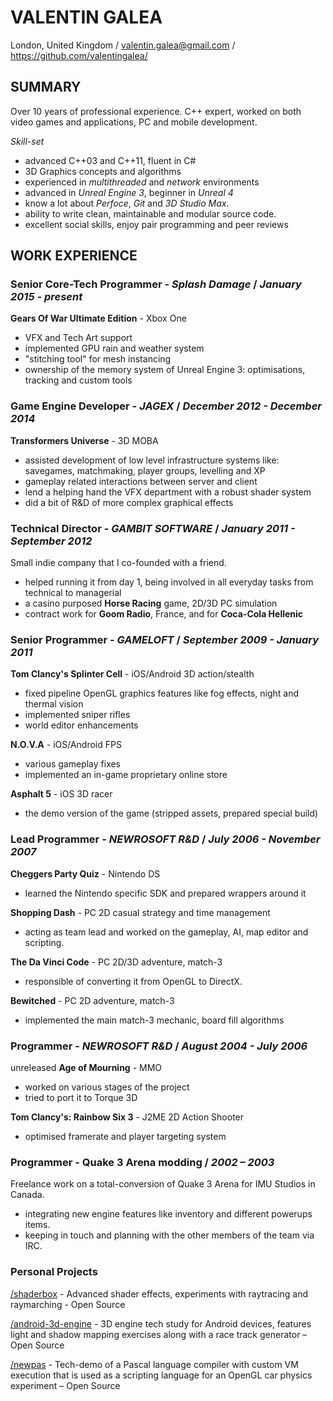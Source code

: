 ﻿# VALENTIN GALEA

London, United Kingdom / valentin.galea@gmail.com / https://github.com/valentingalea/

## SUMMARY

Over 10 years of professional experience. C++ expert, worked on both video games and applications, PC and mobile development. 

*Skill-set*
+ advanced C++03 and C++11, fluent in C#
+ 3D Graphics concepts and algorithms
+ experienced in _multithreaded_ and _network_ environments
+ advanced in _Unreal Engine 3_, beginner in _Unreal 4_
+ know a lot about _Perfoce_, _Git_ and _3D Studio Max_.
+ ability to write clean, maintainable and modular source code.
+ excellent social skills, enjoy pair programming and peer reviews

## WORK EXPERIENCE

### Senior Core-Tech Programmer - *Splash Damage* / *January 2015 - present*
__Gears Of War Ultimate Edition__ - Xbox One
+ VFX and Tech Art support
+ implemented GPU rain and weather system
+ "stitching tool" for mesh instancing
+ ownership of the memory system of Unreal Engine 3: optimisations, tracking and custom tools

### Game Engine Developer - *JAGEX* / *December 2012 - December 2014*
__Transformers Universe__ - 3D MOBA
+ assisted development of low level infrastructure systems like: savegames, matchmaking, player groups, levelling and XP
+ gameplay related interactions between server and client
+ lend a helping hand the VFX department with a robust shader system
+ did a bit of R&D of more complex graphical effects
  
### Technical Director - *GAMBIT SOFTWARE* / *January 2011 - September 2012*
Small indie company that I co-founded with a friend.
+ helped running it from day 1, being involved in all everyday tasks from technical to managerial
+ a casino purposed __Horse Racing__ game, 2D/3D PC simulation
+ contract work for __Goom Radio__, France, and for __Coca-Cola Hellenic__

### Senior Programmer - *GAMELOFT* / *September 2009 - January 2011*
__Tom Clancy's Splinter Cell__ - iOS/Android 3D action/stealth
+ fixed pipeline OpenGL graphics features like fog effects, night and thermal vision
+ implemented sniper rifles
+ world editor enhancements

__N.O.V.A__ - iOS/Android FPS
+ various gameplay fixes
+ implemented an in-game proprietary online store

__Asphalt 5__ - iOS 3D racer
+ the demo version of the game (stripped assets, prepared special build)

### Lead Programmer - *NEWROSOFT R&D* / *July 2006 - November 2007*
__Cheggers Party Quiz__ - Nintendo DS
+ learned the Nintendo specific SDK and prepared wrappers around it

__Shopping Dash__ - PC 2D casual strategy and time management
+ acting as team lead and worked on the gameplay, AI, map editor and scripting.

__The Da Vinci Code__ - PC 2D/3D adventure, match-3
+ responsible of converting it from OpenGL to DirectX.

__Bewitched__ - PC 2D adventure, match-3
+ implemented the main match-3 mechanic, board fill algorithms

### Programmer - *NEWROSOFT R&D* / *August 2004 - July 2006*
unreleased __Age of Mourning__ - MMO
+ worked on various stages of the project
+ tried to port it to Torque 3D

__Tom Clancy's: Rainbow Six 3__ - J2ME 2D Action Shooter
+ optimised framerate and player targeting system

### Programmer - Quake 3 Arena modding / *2002 – 2003*

Freelance work on a total-conversion of Quake 3 Arena for IMU Studios in Canada.
+ integrating new engine features like inventory and different powerups items.
+ keeping in touch and planning with the other members of the team via IRC.

### Personal Projects
[/shaderbox](http://valentingalea.github.io/shaderbox/) - Advanced shader effects, experiments with raytracing and raymarching - Open Source

[/android-3d-engine](http://valentingalea.github.io/android-3d-engine/) - 3D engine tech study for Android devices, features light and shadow mapping exercises along with a race track generator – Open Source

[/newpas](http://valentingalea.github.io/newpas/) - Tech-demo of a Pascal language compiler with custom VM execution that is used as a scripting language for an OpenGL car physics experiment – Open Source